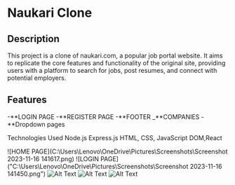 # Naukari Clone

## Description

This project is a clone of naukari.com, a popular job portal website. It aims to replicate the core features and functionality of the original site, providing users with a platform to search for jobs, post resumes, and connect with potential employers.

## Features

-**LOGIN PAGE
-**REGISTER PAGE
-**FOOTER
_**COMPANIES
-**Dropdown pages

Technologies Used
Node.js
Express.js
HTML, CSS, JavaScript
DOM,React

![HOME PAGE](C:\Users\Lenovo\OneDrive\Pictures\Screenshots\Screenshot 2023-11-16 141617.png)
![LOGIN PAGE]("C:\Users\Lenovo\OneDrive\Pictures\Screenshots\Screenshot 2023-11-16 141450.png")
![Alt Text](relative_path_to_screenshot.png)
![Alt Text](relative_path_to_screenshot.png)
![Alt Text](relative_path_to_screenshot.png)




